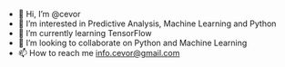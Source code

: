 - 👋 Hi, I’m @cevor
- 👀 I’m interested in Predictive Analysis, Machine Learning and Python
- 🌱 I’m currently learning TensorFlow
- 💞️ I’m looking to collaborate on Python and Machine Learning
- 📫 How to reach me info.cevor@gmail.com

<!---
cevor/cevor is a ✨ special ✨ repository because its `README.md` (this file) appears on your GitHub profile.
You can click the Preview link to take a look at your changes.
--->
